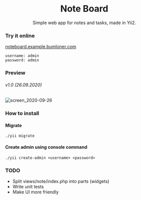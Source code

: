 <div align="center">
	<h1>Note Board</h1>
	Simple web app for notes and tasks, made in Yii2.
</div>


### Try it online

<a href="http://noteboard.example.bumloner.com">noteboard.example.bumloner.com</a>

```
username: admin
password: admin
```


### Preview

###### v1.0 (26.09.2020)

![screen_2020-09-26](https://user-images.githubusercontent.com/1931436/94349106-9bc7df00-006b-11eb-9cfd-54f948f93b68.png)


### How to install

#### Migrate
~~~
./yii migrate
~~~

#### Create admin using console command
~~~
./yii create-admin <username> <password>
~~~


### TODO

- Split views/note/index.php into parts (widgets)
- Write unit tests
- Make UI more friendly

